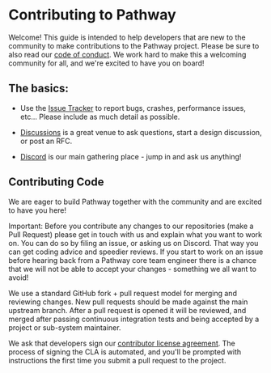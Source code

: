 # Contributing to Pathway

Welcome! This guide is intended to help developers that are new to the community
to make contributions to the Pathway project. Please be sure to also read our [code of conduct](CODE_OF_CONDUCT.md). We work hard to make this a welcoming community for all, and we're excited to have you on board!

## The basics:

* Use the [Issue Tracker](https://github.com/pathwaycom/cookiecutter-pathway/issues) to
  report bugs, crashes, performance issues, etc... Please include as much detail
  as possible.
  
* [Discussions](https://github.com/pathwaycom/pathway/discussions) is a great
  venue to ask questions, start a design discussion, or post an RFC.

* [Discord](https://discord.com/invite/pathway) is our main gathering place - jump in and ask us anything!

## Contributing Code

We are eager to build Pathway together with the community and are excited to have you here!

Important: Before you contribute any changes to our repositories (make a Pull Request) please get in touch with us and explain what you want to work on. You can do so by filing an issue, or asking us on Discord. That way you can get coding advice and speedier reviews. If you start to work on an issue before hearing back from a Pathway core team engineer there is a chance that we will not be able to accept your changes - something we all want to avoid!

We use a standard GitHub fork + pull request model for merging and reviewing
changes. New pull requests should be made against the main upstream branch.
After a pull request is opened it will be reviewed, and merged after
passing continuous integration tests and being accepted by a project or
sub-system maintainer.

We ask that developers sign our [contributor license
agreement](https://cla-assistant.io/pathwaycom/cookiecutter-pathway). The
process of signing the CLA is automated, and you'll be prompted with instructions
the first time you submit a pull request to the project.
